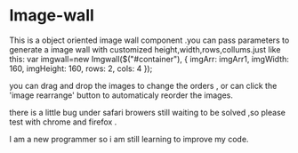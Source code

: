 # Image-wall

This is a object oriented image wall component  .you can pass parameters to generate a image wall with customized height,width,rows,collums.just like this:
var imgwall=new Imgwall($("#container"), {
		imgArr: imgArr1,
		imgWidth: 160,
		imgHeight: 160,
		rows: 2,
		cols: 4
	});

you can drag and drop the images to change the orders , or can click the 'image rearrange' button to automaticaly reorder the images.

there is a little bug under safari browers still waiting to be solved ,so please test with chrome and firefox .

I am a new programmer so i am still learning to improve my code.
